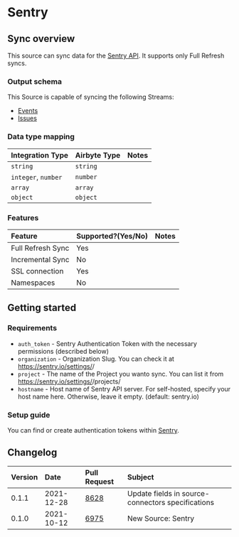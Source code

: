 # Sentry

## Sync overview

This source can sync data for the [Sentry API](https://docs.sentry.io/api/). It supports only Full Refresh syncs.

### Output schema

This Source is capable of syncing the following Streams:

* [Events](https://docs.sentry.io/api/events/list-a-projects-events/)
* [Issues](https://docs.sentry.io/api/events/list-a-projects-issues/)

### Data type mapping

| Integration Type | Airbyte Type | Notes |
| :--- | :--- | :--- |
| `string` | `string` |  |
| `integer`, `number` | `number` |  |
| `array` | `array` |  |
| `object` | `object` |  |

### Features

| Feature | Supported?\(Yes/No\) | Notes |
| :--- | :--- | :--- |
| Full Refresh Sync | Yes |  |
| Incremental Sync | No |  |
| SSL connection | Yes |
| Namespaces | No |  |

## Getting started

### Requirements

* `auth_token` - Sentry Authentication Token with the necessary permissions \(described below\)
* `organization` - Organization Slug. You can check it at https://sentry.io/settings/<your-organization>/
* `project` - The name of the Project you wanto sync. You can list it from https://sentry.io/settings/<your-organization>/projects/
* `hostname` - Host name of Sentry API server. For self-hosted, specify your host name here. Otherwise, leave it empty. \(default: sentry.io\)

### Setup guide

You can find or create authentication tokens within [Sentry](https://sentry.io/settings/account/api/auth-tokens/).

## Changelog

| Version | Date | Pull Request | Subject |
| :--- | :--- | :--- | :--- |
| 0.1.1 | 2021-12-28 | [8628](https://github.com/airbytehq/airbyte/pull/8628) | Update fields in source-connectors specifications |
| 0.1.0 | 2021-10-12 | [6975](https://github.com/airbytehq/airbyte/pull/6975) | New Source: Sentry |
